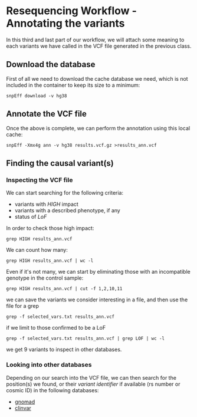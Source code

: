 # Resequencing Workflow - Annotating the variants

In this third and last part of our workflow, we will attach some meaning to each variants we have called in the VCF file generated in the previous class.
## Download the database

First of all we need to download the cache database we need, which is not included in the container to keep its size to a minimum:

```{bash}
snpEff download -v hg38
```


## Annotate the VCF file

Once the above is complete, we can perform the annotation using this local cache:

```{bash}
snpEff -Xmx4g ann -v hg38 results.vcf.gz >results_ann.vcf
```

## Finding the causal variant(s)


### Inspecting the VCF file

We can start searching for the following criteria:

- variants with *HIGH* impact
- variants with a described phenotype, if any
- status of *LoF* 

In order to check those high impact:

```
grep HIGH results_ann.vcf
```

We can count how many:


```
grep HIGH results_ann.vcf | wc -l
```

Even if it's not many, we can start by eliminating those with an incompatible genotype in the control sample:

```
grep HIGH results_ann.vcf | cut -f 1,2,10,11
```

we can save the variants we consider interesting in a file, and then use the file for a grep

```
grep -f selected_vars.txt results_ann.vcf 
```

if we limit to those confirmed to be a LoF

```
grep -f selected_vars.txt results_ann.vcf | grep LOF | wc -l
```

we get 9 variants to inspect in other databases.
### Looking into other databases

Depending on our search into the VCF file, we can then search for the position(s) we found, or their *variant identifier* if available (rs number or cosmic ID) in the following databases:

- [gnomad](https://gnomad.broadinstitute.org)
- [clinvar](https://www.ncbi.nlm.nih.gov/clinvar/)

